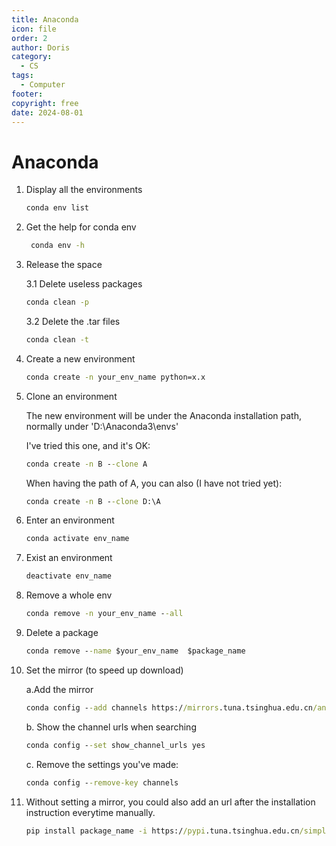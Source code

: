 ```yaml
---
title: Anaconda
icon: file
order: 2
author: Doris
category:
  - CS
tags:
  - Computer
footer: 
copyright: free
date: 2024-08-01
---
```

# Anaconda

1. Display all the environments
    ```cmd
    conda env list
    ```

2. Get the help for conda env
   ``` cmd
    conda env -h
   ```
   
3. Release the space
    
    3.1 Delete useless packages
    ```cmd
    conda clean -p 
   ```
   3.2 Delete the .tar files
   ```cmd
   conda clean -t 
   ```
              
4. Create a new environment
    ```cmd
    conda create -n your_env_name python=x.x
    ```
              
5. Clone an environment

    The new environment will be under the Anaconda installation path, normally under 'D:\Anaconda3\envs\'
    
    I've tried this one, and it's OK:
    ```cmd
    conda create -n B --clone A
    ```
    When having the path of A, you can also (I have not tried yet):
    ```cmd
    conda create -n B --clone D:\A
    ```
6. Enter an environment
    ```cmd
    conda activate env_name
    ```
7. Exist an environment
    ```cmd
    deactivate env_name
    ```

8. Remove a whole env
    ```cmd
    conda remove -n your_env_name --all
    ```
9. Delete a package
    ```cmd
    conda remove --name $your_env_name  $package_name 
    ```
              
9. Set the mirror (to speed up download)
    
    a.Add the mirror

    ```cmd
    conda config --add channels https://mirrors.tuna.tsinghua.edu.cn/anaconda/pkgs/free/
    ```

    b. Show the channel urls when searching

    ```cmd
    conda config --set show_channel_urls yes
    ```
    c. Remove the settings you've made:
    ```cmd
    conda config --remove-key channels
    ```

10. Without setting a mirror, you could also add an url after the installation instruction everytime manually.
    ```cmd
    pip install package_name -i https://pypi.tuna.tsinghua.edu.cn/simple/
    ```
